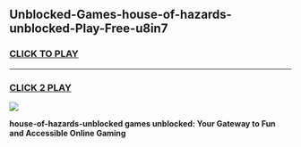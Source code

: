 
## Unblocked-Games-house-of-hazards-unblocked-Play-Free-u8in7
<h3>
<a href="https://premium76.site?title=house-of-hazards-unblocked&ref=10A">CLICK TO PLAY</a></h3>
<hr>

<h3>
<a href="https://premium76.site?title=house-of-hazards-unblocked&ref=10A">CLICK 2 PLAY</a>
  
</h3>

<a href="https://premium76.site?title=house-of-hazards-unblocked&ref=10A"><img src="https://clearcache.store/games.png"></a>


**house-of-hazards-unblocked games unblocked: Your Gateway to Fun and Accessible Online Gaming**
